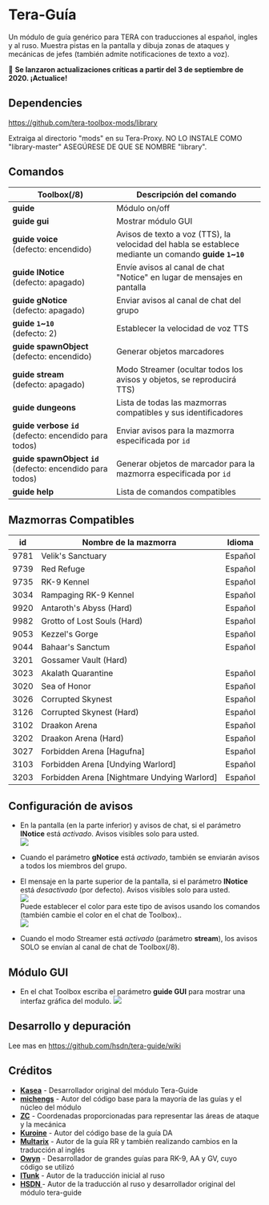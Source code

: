 # Tera-Guía
Un módulo de guía genérico para TERA con traducciones al español, ingles y al ruso. Muestra pistas en la pantalla y dibuja zonas de ataques y mecánicas de jefes (también admite notificaciones de texto a voz).

&#x1F534; **Se lanzaron actualizaciones críticas a partir del 3 de septiembre de 2020. ¡Actualice!** 

## Dependencies
https://github.com/tera-toolbox-mods/library

Extraiga al directorio "mods" en su Tera-Proxy. NO LO INSTALE COMO "library-master" ASEGÚRESE DE QUE SE NOMBRE "library".

## Comandos 
Toolbox(/8) | Descripción del comando
--- | --- 
**guide** | Módulo on/off 
**guide&nbsp;gui** | Mostrar módulo GUI
**guide&nbsp;voice**<br>(defecto: encendido) | Avisos de texto a voz (TTS), la velocidad del habla se establece mediante un comando **guide `1`~`10`** 
**guide&nbsp;lNotice**<br>(defecto: apagado) | Envíe avisos al canal de chat "Notice" en lugar de mensajes en pantalla 
**guide&nbsp;gNotice**<br>(defecto: apagado) | Enviar avisos al canal de chat del grupo
**guide&nbsp;`1`~`10`**<br>(defecto: 2) | Establecer la velocidad de voz TTS
**guide&nbsp;spawnObject**<br>(defecto: encendido) | Generar objetos marcadores
**guide&nbsp;stream**<br>(defecto: apagado) | Modo Streamer (ocultar todos los avisos y objetos, se reproducirá TTS)
**guide&nbsp;dungeons** | Lista de todas las mazmorras compatibles y sus identificadores
**guide&nbsp;verbose&nbsp;`id`**<br>(defecto: encendido para todos) | Enviar avisos para la mazmorra especificada por `id`
**guide&nbsp;spawnObject&nbsp;`id`**<br>(defecto: encendido para todos) | Generar objetos de marcador para la mazmorra especificada por `id`
**guide&nbsp;help** | Lista de comandos compatibles

## Mazmorras Compatibles
id | Nombre de la mazmorra | Idioma
--- | --- | ---
9781 | Velik's Sanctuary | Español
9739 | Red Refuge | Español 
9735 | RK-9 Kennel | Español 
3034 | Rampaging RK-9 Kennel | Español 
9920 | Antaroth's Abyss (Hard) | Español
9982 | Grotto of Lost Souls (Hard) | Español 
9053 | Kezzel's Gorge | Español 
9044 | Bahaar's Sanctum | Español 
3201 | Gossamer Vault (Hard)
3023 | Akalath Quarantine | Español 
3020 | Sea of Honor | Español 
3026 | Corrupted Skynest | Español 
3126 | Corrupted Skynest (Hard) | Español 
3102 | Draakon Arena | Español 
3202 | Draakon Arena (Hard) | Español 
3027 | Forbidden Arena [Hagufna] | Español 
3103 | Forbidden Arena [Undying Warlord] | Español 
3203 | Forbidden Arena [Nightmare Undying Warlord] | Español 

## Configuración de avisos

* En la pantalla (en la parte inferior) y avisos de chat, si el parámetro **lNotice** está *activado*. Avisos visibles solo para usted.    
  ![](https://i.imgur.com/PGRm9Hx.png)

* Cuando el parámetro **gNotice** está *activado*, también se enviarán avisos a todos los miembros del grupo.

* El mensaje en la parte superior de la pantalla, si el parámetro **lNotice** está *desactivado* (por defecto). Avisos visibles solo para usted.     
  ![](https://i.imgur.com/eVmuWjG.png)   
  Puede establecer el color para este tipo de avisos usando los comandos (también cambie el color en el chat de Toolbox)..   
  ![](https://i.imgur.com/ABCRTsV.png)


* Cuando el modo Streamer está *activado* (parámetro **stream**), los avisos SOLO se envían al canal de chat de Toolbox(/8).   

## Módulo GUI
* En el chat Toolbox escriba el parámetro **guide GUI** para mostrar una interfaz gráfica del modulo.
  ![](https://i.imgur.com/kfysB9t.png)

## Desarrollo y depuración
Lee mas en https://github.com/hsdn/tera-guide/wiki

## Créditos
- **[Kasea](https://github.com/tera-toolbox-mods)** - Desarrollador original del módulo Tera-Guide
- **[michengs](https://github.com/michengs)** - Autor del código base para la mayoría de las guías y el núcleo del módulo
- **[ZC](https://github.com/tera-mod)** - Coordenadas proporcionadas para representar las áreas de ataque y la mecánica
- **[Kuroine](https://github.com/Kuroine)** - Autor del código base de la guía DA
- **[Multarix](https://github.com/Multarix)** - Autor de la guía RR y también realizando cambios en la traducción al inglés
- **[Owyn](https://github.com/Owyn)** - Desarrollador de grandes guías para RK-9, AA y GV, cuyo código se utilizó
- **[ITunk](https://github.com/GrafNikola)** - Autor de la traducción inicial al ruso
- **[HSDN ](https://github.com/HSDN)** - Autor de la traducción al ruso y desarrollador original del módulo tera-guide